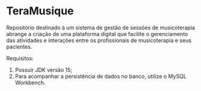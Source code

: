 # TeraMusique
Repositório destinado à um sistema de gestão de sessões de musicoterapia abrange a criação de uma plataforma digital que facilite o gerenciamento das atividades e interações entre os profissionais de musicoterapia e seus pacientes.


Requisitos:
1. Possuir JDK versão 15;
2. Para acompanhar a persistência de dados no banco, utilize o MySQL Workbench.
